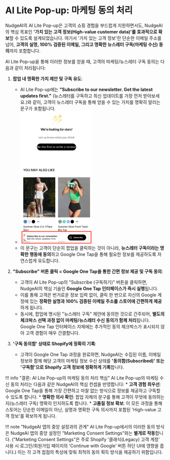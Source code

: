# AI Lite Pop-up: 마케팅 동의 처리

NudgeAI의 AI Lite Pop-up은 고객의 쇼핑 경험을 부드럽게 지원하면서도, NudgeAI의 핵심 목표인 **'가치 있는 고객 정보(High-value customer data)'를 효과적으로 확보**할 수 있도록 설계되었습니다. 여기서 '가치 있는 고객 정보'란 단순한 이메일 주소를 넘어, **고객의 실명, 100% 검증된 이메일, 그리고 명확한 뉴스레터 구독(마케팅 수신) 동의**까지 포함합니다.

AI Lite Pop-up을 통해 이러한 정보를 얻을 때, 고객의 마케팅/뉴스레터 구독 동의는 다음과 같이 처리됩니다:

1.  **팝업 내 명확한 가치 제안 및 구독 유도**:
    *   AI Lite Pop-up에는 **"Subscribe to our newsletter. Get the latest updates first."** (뉴스레터를 구독하고 최신 업데이트를 가장 먼저 받아보세요.)와 같이, 고객이 뉴스레터 구독을 통해 얻을 수 있는 가치를 명확히 알리는 문구가 포함됩니다.
    *   <img src="../../../assets/images/AILitePop-up.png" alt="AI Lite Pop-up 예시" style="width: 50%;">
    *   이 문구는 고객이 단순히 팝업을 클릭하는 것이 아니라, **뉴스레터 구독이라는 명확한 행동에 동의**하고 Google One Tap을 통해 필요한 정보를 제공하도록 자연스럽게 유도합니다.

2.  **"Subscribe" 버튼 클릭 = Google One Tap을 통한 간편 정보 제공 및 구독 동의**:
    *   고객이 AI Lite Pop-up의 "Subscribe (구독하기)" 버튼을 클릭하면, NudgeAI의 핵심 기술인 **Google One Tap 인터페이스가 즉시 실행**됩니다.
    *   이를 통해 고객은 번거로운 정보 입력 없이, 클릭 한 번으로 자신의 Google 계정에 있는 **정확한 실명과 100% 검증된 이메일 주소를 스토어에 간편하게 제공**하게 됩니다.
    *   동시에, 팝업에 명시된 "뉴스레터 구독" 제안에 동의한 것으로 간주되어, **별도의 체크박스 선택 과정 없이 마케팅/뉴스레터 수신 동의가 함께 처리**됩니다. Google One Tap 인터페이스 자체에는 추가적인 동의 체크박스가 표시되지 않아 고객 경험이 매우 간결합니다.

3.  **'구독 동의함' 상태로 Shopify에 정확히 기록**:
    *   고객이 Google One Tap 과정을 완료하면, NudgeAI는 수집된 이름, 이메일 정보와 함께 해당 고객의 마케팅 정보 수신 상태를 **'동의함(Subscribed)' 또는 '구독함'으로 Shopify 고객 정보에 정확하게 기록**합니다.

!!! info "결론: AI Lite Pop-up의 마케팅 동의 처리 핵심"
    AI Lite Pop-up의 마케팅 수신 동의 처리는 다음과 같은 NudgeAI의 핵심 컨셉을 반영합니다:
    *   **고객 경험 최우선**: Google One Tap을 통해 가장 간편하고 마찰 없는 방식으로 정보를 제공하고 구독할 수 있도록 합니다.
    *   **명확한 의사 확인**: 팝업 자체의 문구를 통해 고객이 무엇에 동의하는지(뉴스레터 구독) 명확히 인지하도록 합니다.
    *   **고품질 정보 확보**: 이 모든 과정을 통해 스토어는 단순한 이메일이 아닌, 실명과 명확한 구독 의사까지 포함된 'High-value 고객 정보'를 확보하게 됩니다.

!!! note "NudgeAI 앱의 중앙 설정과의 관계"
    AI Lite Pop-up에서의 이러한 동의 방식은 NudgeAI 앱의 중앙 설정인 "Marketing Consent Settings"와는 **별개로 작동**합니다. ("Marketing Consent Settings"은 주로 Shopify '클래식(Legacy) 고객 계정' 사용 시 로그인/회원가입 페이지의 'Continue with Google' 버튼 하단 UI에 영향을 줍니다.) 이는 각 고객 접점의 특성에 맞춰 최적의 동의 획득 방식을 제공하기 위함입니다. 